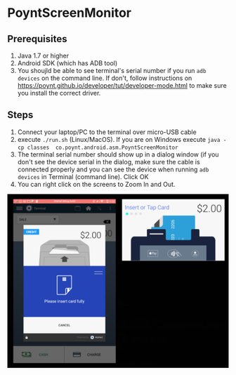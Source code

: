 # PoyntScreenMonitor

## Prerequisites
1. Java 1.7 or higher
2. Android SDK (which has ADB tool)  
3. You shoujld be able to see terminal's serial number if you run `adb devices` on the command line. If don't, follow instructions on https://poynt.github.io/developer/tut/developer-mode.html to make sure you install the correct driver.

## Steps
1. Connect your laptop/PC to the terminal over micro-USB cable
2. execute `./run.sh` (Linux/MacOS). If you are on Windows execute `java -cp classes  co.poynt.android.asm.PoyntScreenMonitor`
3. The terminal serial number should show up in a dialog window (if you don't see the device serial in the dialog, make sure the cable is connected properly and you can see the device when running `adb devices` in Terminal (command line). Click OK
4. You can right click on the screens to Zoom In and Out.

![PoyntScreenMonitor](images/screenmonitor.png)
